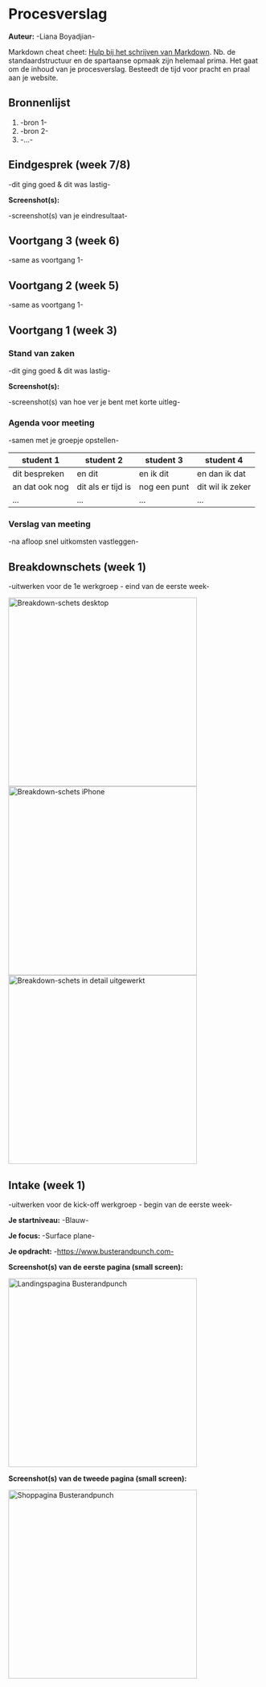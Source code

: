# Procesverslag
**Auteur:** -Liana Boyadjian-

Markdown cheat cheet: [Hulp bij het schrijven van Markdown](https://github.com/adam-p/markdown-here/wiki/Markdown-Cheatsheet). Nb. de standaardstructuur en de spartaanse opmaak zijn helemaal prima. Het gaat om de inhoud van je procesverslag. Besteedt de tijd voor pracht en praal aan je website.



## Bronnenlijst
1. -bron 1-
2. -bron 2-
3. -...-



## Eindgesprek (week 7/8)

-dit ging goed & dit was lastig-

**Screenshot(s):**

-screenshot(s) van je eindresultaat-



## Voortgang 3 (week 6)

-same as voortgang 1-



## Voortgang 2 (week 5)

-same as voortgang 1-



## Voortgang 1 (week 3)

### Stand van zaken

-dit ging goed & dit was lastig-

**Screenshot(s):**

-screenshot(s) van hoe ver je bent met korte uitleg-

### Agenda voor meeting

-samen met je groepje opstellen-

| student 1      | student 2          | student 3    | student 4        |
| ---            | ---                | ---          | ---              |
| dit bespreken  | en dit             | en ik dit    | en dan ik dat    |
| an dat ook nog | dit als er tijd is | nog een punt | dit wil ik zeker |
| ...            | ...                | ...          | ...              |

### Verslag van meeting

-na afloop snel uitkomsten vastleggen-



## Breakdownschets (week 1)

-uitwerken voor de 1e werkgroep - eind van de eerste week-

<img src="images/breakdownschetsdesktop.jpg" width="375px" alt="Breakdown-schets desktop">

<img src="images/breakdownschetsiphone.jpg" width="375px" alt="Breakdown-schets iPhone">

<img src="images/breakdownschetsdetail" width="375px" alt="Breakdown-schets in detail uitgewerkt">


## Intake (week 1)
-uitwerken voor de kick-off werkgroep - begin van de eerste week-

**Je startniveau:** -Blauw-

**Je focus:** -Surface plane-

**Je opdracht:** -https://www.busterandpunch.com-

**Screenshot(s) van de eerste pagina (small screen):**

<img src="images/eerstepagina.PNG" width="375px" alt="Landingspagina Busterandpunch">

**Screenshot(s) van de tweede pagina (small screen):**

<img src="images/tweedepagina.PNG" width="375px" alt="Shoppagina Busterandpunch">
